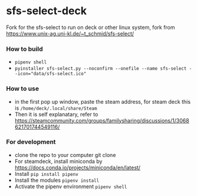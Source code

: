 # sfs-select-deck
Fork for the sfs-select to run on deck or other linux system, fork from https://www.unix-ag.uni-kl.de/~t_schmid/sfs-select/


### How to build
- `pipenv shell`
- `pyinstaller sfs-select.py --noconfirm --onefile --name sfs-select --icon="data/sfs-select.ico" `

### How to use
- in the first pop up window, paste the steam address, for steam deck this is `/home/deck/.local/share/Steam`
- Then it is self explanatary, refer to https://steamcommunity.com/groups/familysharing/discussions/1/3068621701744549116/

### For development
- clone the repo to your computer git clone 
- For steamdeck, install miniconda by https://docs.conda.io/projects/miniconda/en/latest/
- Install `pip install pipenv`
- Install the modules `pipenv install`
- Activate the pipenv environment `pipenv shell`
